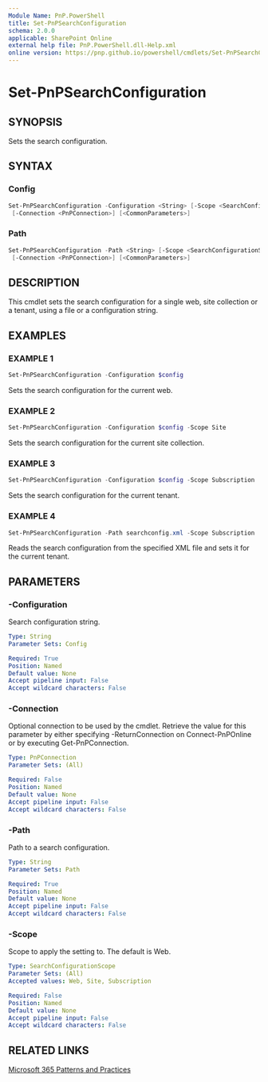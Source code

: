 ```yaml
---
Module Name: PnP.PowerShell
title: Set-PnPSearchConfiguration
schema: 2.0.0
applicable: SharePoint Online
external help file: PnP.PowerShell.dll-Help.xml
online version: https://pnp.github.io/powershell/cmdlets/Set-PnPSearchConfiguration.html
---
```

 
# Set-PnPSearchConfiguration

## SYNOPSIS
Sets the search configuration.

## SYNTAX

### Config
```powershell
Set-PnPSearchConfiguration -Configuration <String> [-Scope <SearchConfigurationScope>] 
 [-Connection <PnPConnection>] [<CommonParameters>]
```

### Path
```powershell
Set-PnPSearchConfiguration -Path <String> [-Scope <SearchConfigurationScope>] 
 [-Connection <PnPConnection>] [<CommonParameters>]
```

## DESCRIPTION
This cmdlet sets the search configuration for a single web, site collection or a tenant, using a file or a configuration string.

## EXAMPLES

### EXAMPLE 1
```powershell
Set-PnPSearchConfiguration -Configuration $config
```

Sets the search configuration for the current web.

### EXAMPLE 2
```powershell
Set-PnPSearchConfiguration -Configuration $config -Scope Site
```

Sets the search configuration for the current site collection.

### EXAMPLE 3
```powershell
Set-PnPSearchConfiguration -Configuration $config -Scope Subscription
```

Sets the search configuration for the current tenant.

### EXAMPLE 4
```powershell
Set-PnPSearchConfiguration -Path searchconfig.xml -Scope Subscription
```

Reads the search configuration from the specified XML file and sets it for the current tenant.

## PARAMETERS

### -Configuration
Search configuration string.

```yaml
Type: String
Parameter Sets: Config

Required: True
Position: Named
Default value: None
Accept pipeline input: False
Accept wildcard characters: False
```

### -Connection
Optional connection to be used by the cmdlet. Retrieve the value for this parameter by either specifying -ReturnConnection on Connect-PnPOnline or by executing Get-PnPConnection.

```yaml
Type: PnPConnection
Parameter Sets: (All)

Required: False
Position: Named
Default value: None
Accept pipeline input: False
Accept wildcard characters: False
```

### -Path
Path to a search configuration.

```yaml
Type: String
Parameter Sets: Path

Required: True
Position: Named
Default value: None
Accept pipeline input: False
Accept wildcard characters: False
```

### -Scope
Scope to apply the setting to. The default is Web. 

```yaml
Type: SearchConfigurationScope
Parameter Sets: (All)
Accepted values: Web, Site, Subscription

Required: False
Position: Named
Default value: None
Accept pipeline input: False
Accept wildcard characters: False
```



## RELATED LINKS

[Microsoft 365 Patterns and Practices](https://aka.ms/m365pnp)

